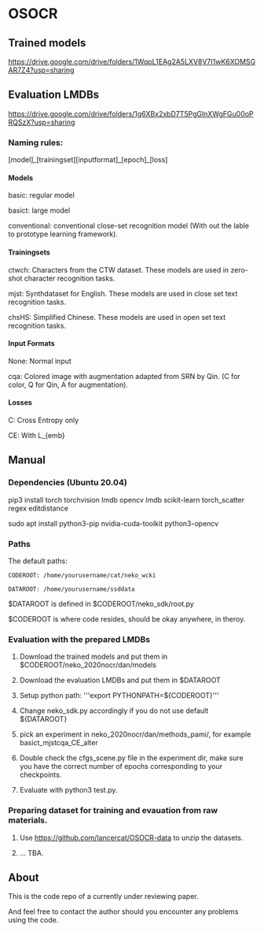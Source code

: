 # OSOCR
## Trained models
https://drive.google.com/drive/folders/1WqpL1EAg2A5LXV8V7I1wK6XOMSGAR7Z4?usp=sharing
## Evaluation LMDBs
https://drive.google.com/drive/folders/1g6XBx2xbD7T5PgGlnXWgFGu00oPRQSzX?usp=sharing

### Naming rules:
\[model\]\_\[trainingset\]\[inputformat\]\_\[epoch\]\_\[loss\]

#### Models
basic: regular model

basict: large model

conventional: conventional close-set recognition model (With out the lable to prototype learning framework).

#### Trainingsets
ctwch: Characters from the CTW dataset. These models are used in zero-shot character recognition tasks. 

mjst: Synthdataset for English.   These models are used in close set text recognition tasks. 

chsHS: Simplified Chinese. These models are used in open set text recognition tasks. 

#### Input Formats
None: Normal input

cqa: Colored image with augmentation adapted from SRN by Qin. (C for color, Q for Qin, A for augmentation).

#### Losses
C: Cross Entropy only

CE: With L_{emb}


## Manual

### Dependencies (Ubuntu 20.04)
pip3 install torch torchvision lmdb opencv lmdb scikit-learn torch_scatter regex editdistance

sudo apt install python3-pip nvidia-cuda-toolkit python3-opencv

### Paths
The default paths:
    
    CODEROOT: /home/yourusername/cat/neko_wcki
    
    DATAROOT: /home/yourusername/ssddata
$DATAROOT is defined in $CODEROOT/neko_sdk/root.py 

$CODEROOT is where code resides, should be okay anywhere, in theroy. 



### Evaluation with the prepared LMDBs
1. Download the trained models and put them in $CODEROOT/neko_2020nocr/dan/models

2. Download the evaluation LMDBs and put them in $DATAROOT

3. Setup python path:
    '''export PYTHONPATH=${CODEROOT}'''

4. Change neko_sdk.py accordingly if you do not use default ${DATAROOT}

5. pick an experiment in neko_2020nocr/dan/methods_pami/, for example basict_mjstcqa_CE_alter

6. Double check the cfgs_scene.py file in the experiment dir, make sure you have the correct number of epochs corresponding to your checkpoints.

7. Evaluate with python3 test.py. 



### Preparing dataset for training and evauation from raw materials.
1. Use https://github.com/lancercat/OSOCR-data to unzip the datasets.

2. ... TBA.

## About
This is the code repo of a currently under reviewing paper. 

And feel free to contact the author should you encounter any problems using the code.
